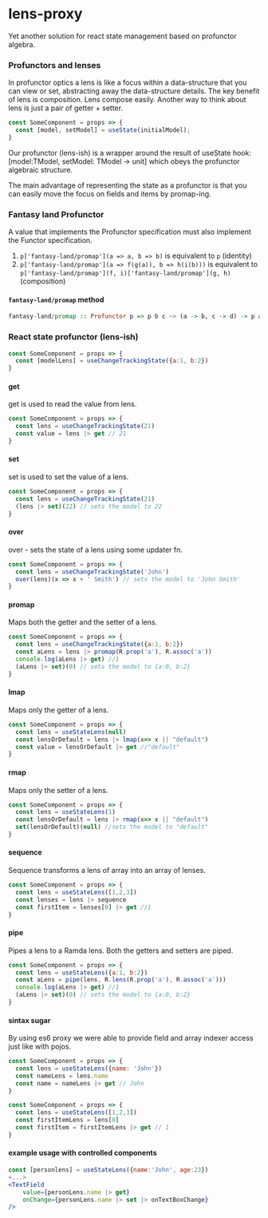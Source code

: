 # lens-proxy
Yet another solution for react state management based on profunctor algebra.

### Profunctors and lenses

In profunctor optics a lens is like a focus within a data-structure that you can view or set, abstracting away the data-structure details. The key benefit of lens is composition. Lens compose easily.
Another way to think about lens is just a pair of getter + setter.

```js
const SomeComponent = props => {
  const [model, setModel] = useState(initialModel);
}
```
Our profunctor (lens-ish) is a wrapper around the result of useState hook: [model:TModel, setModel: TModel -> unit] which obeys the profunctor algebraic structure.

The main advantage of representing the state as a profunctor is that you can easily move the focus on fields and items by promap-ing.

### Fantasy land Profunctor

A value that implements the Profunctor specification must also implement the Functor specification.

1. `p['fantasy-land/promap'](a => a, b => b)` is equivalent to `p` (identity)
2. `p['fantasy-land/promap'](a => f(g(a)), b => h(i(b)))` is equivalent to `p['fantasy-land/promap'](f, i)['fantasy-land/promap'](g, h)` (composition)

<a name="promap-method"></a>

#### `fantasy-land/promap` method

```hs
fantasy-land/promap :: Profunctor p => p b c ~> (a -> b, c -> d) -> p a d
```

### React state profunctor (lens-ish)
```js
const SomeComponent = props => {
  const [modelLens] = useChangeTrackingState({a:1, b:2})
}
```

#### get
get is used to read the value from lens.
```js
const SomeComponent = props => {
  const lens = useChangeTrackingState(21)
  const value = lens |> get // 21
}
```

#### set
set is used to set the value of a lens.
```js
const SomeComponent = props => {
  const lens = useChangeTrackingState(21)
  (lens |> set)(22) // sets the model to 22
}
```

#### over
over - sets the state of a lens using some updater fn.
```js
const SomeComponent = props => {
  const lens = useChangeTrackingState('John')
  over(lens)(x => x + ' Smith') // sets the model to 'John Smith'
}
```

#### promap
Maps both the getter and the setter of a lens.
```js
const SomeComponent = props => {
  const lens = useChangeTrackingState({a:1, b:2})
  const aLens = lens |> promap(R.prop('a'), R.assoc('a'))
  console.log(aLens |> get) //1
  (aLens |> set)(0) // sets the model to {a:0, b:2}
}
```

#### lmap
Maps only the getter of a lens.
```js
const SomeComponent = props => {
  const lens = useStateLens(null)
  const lensOrDefault = lens |> lmap(x=> x || "default")
  const value = lensOrDefault |> get //"default"
}
```

#### rmap
Maps only the setter of a lens.
```js
const SomeComponent = props => {
  const lens = useStateLens(1)
  const lensOrDefault = lens |> rmap(x=> x || "default")
  set(lensOrDefault)(null) //sets the model to "default"
}
```

#### sequence
Sequence transforms a lens of array into an array of lenses.
```js
const SomeComponent = props => {
  const lens = useStateLens([1,2,3])
  const lenses = lens |> sequence
  const firstItem = lenses[0] |> get //1
}
```

#### pipe
Pipes a lens to a Ramda lens. Both the getters and setters are piped.
```js
const SomeComponent = props => {
  const lens = useStateLens({a:1, b:2})
  const aLens = pipe(lens, R.lens(R.prop('a'), R.assoc('a')))
  console.log(aLens |> get) //1
  (aLens |> set)(0) // sets the model to {a:0, b:2}
}
```
#### sintax sugar

By using es6 proxy we were able to provide field and array indexer access just like with pojos.
```js
const SomeComponent = props => {
  const lens = useStateLens({name: 'John'})
  const nameLens = lens.name
  const name = nameLens |> get // John
}
```

```js
const SomeComponent = props => {
  const lens = useStateLens([1,2,3])
  const firstItemLens = lens[0]
  const firstItem = firstItemLens |> get // 1
}
```

#### example usage with controlled components
```jsx
const [personlens] = useStateLens({name:'John', age:23})
<...>
<TextField
    value={personLens.name |> get}
    onChange={personLens.name |> set |> onTextBoxChange}
/>
```





